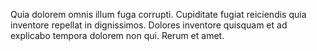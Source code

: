 Quia dolorem omnis illum fuga corrupti.
Cupiditate fugiat reiciendis quia inventore repellat in dignissimos.
Dolores inventore quisquam et ad explicabo tempora dolorem non qui.
Rerum et amet.